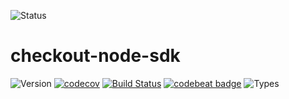 ![Status](https://img.shields.io/badge/status-ALPHA-red.svg)
# checkout-node-sdk

![Version](https://img.shields.io/github/package-json/v/ioan-ghisoi-cko/checkout-node-sdk.svg)
[![codecov](https://codecov.io/gh/ioan-ghisoi-cko/checkout-node-sdk/branch/master/graph/badge.svg)](https://codecov.io/gh/ioan-ghisoi-cko/checkout-node-sdk)
[![Build Status](https://travis-ci.org/ioan-ghisoi-cko/checkout-node-sdk.svg?branch=master)](https://travis-ci.org/ioan-ghisoi-cko/checkout-node-sdk)
[![codebeat badge](https://codebeat.co/badges/890c561a-0c48-4997-8899-9775a16eae89)](https://codebeat.co/projects/github-com-ioan-ghisoi-cko-checkout-node-sdk-master)
![Types](https://img.shields.io/npm/types/typescript.svg)